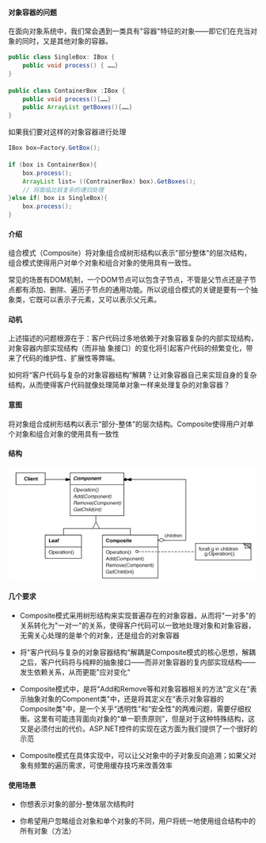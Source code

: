 #### 对象容器的问题

在面向对象系统中，我们常会遇到一类具有"容器"特征的对象——即它们在充当对象的同时，又是其他对象的容器。

```java
public class SingleBox: IBox {
    public void process() { ……}
}

public class ContainerBox :IBox {
    public void process(){……}
    public ArrayList getBoxes(){……}
}
```

如果我们要对这样的对象容器进行处理

```java
IBox box=Factory.GetBox();

if (box is ContainerBox){
    box.process();
    ArrayList list= ((ContrainerBox) box).GetBoxes();
    // 将面临比较复杂的递归处理
}else if( box is SingleBox){
    box.process();
}
```

#### 介绍

组合模式（Composite）将对象组合成树形结构以表示"部分整体"的层次结构，组合模式使得用户对单个对象和组合对象的使用具有一致性。

常见的场景有DOM机制，一个DOM节点可以包含子节点，不管是父节点还是子节点都有添加、删除、遍历子节点的通用功能。所以说组合模式的关键是要有一个抽象类，它既可以表示子元素，又可以表示父元素。

#### 动机

上述描述的问题根源在于：客户代码过多地依赖于对象容器复杂的内部实现结构，对象容器内部实现结构（而非抽
象接口）的变化将引起客户代码的频繁变化，带来了代码的维护性、扩展性等弊端。

如何将“客户代码与复杂的对象容器结构”解耦？让对象容器自己来实现自身的复杂结构，从而使得客户代码就像处理简单对象一样来处理复杂的对象容器？

#### 意图

将对象组合成树形结构以表示“部分-整体”的层次结构。Composite使得用户对单个对象和组合对象的使用具有一致性

#### 结构

![结构图](../images/Composite.01.png)

#### 几个要求

* Composite模式采用树形结构来实现普遍存在的对象容器，从而将"一对多"的关系转化为"一对一"的关系，使得客户代码可以一致地处理对象和对象容器，无需关心处理的是单个的对象，还是组合的对象容器

* 将"客户代码与复杂的对象容器结构"解耦是Composite模式的核心思想，解耦之后，客户代码将与纯粹的抽象接口——而非对象容器的复内部实现结构——发生依赖关系，从而更能"应对变化"

* Composite模式中，是将"Add和Remove等和对象容器相关的方法"定义在“表示抽象对象的Component类"中，还是将其定义在“表示对象容器的Composite类"中，是一个关乎“透明性"和“安全性"的两难问题，需要仔细权衡。这里有可能违背面向对象的“单一职责原则”，但是对于这种特殊结构，这又是必须付出的代价。ASP.NET控件的实现在这方面为我们提供了一个很好的示范

* Composite模式在具体实现中，可以让父对象中的子对象反向追溯；如果父对象有频繁的遍历需求，可使用缓存技巧来改善效率

#### 使用场景

* 你想表示对象的部分-整体层次结构时

* 你希望用户忽略组合对象和单个对象的不同，用户将统一地使用组合结构中的所有对象（方法）
